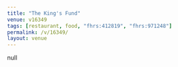 ```yaml
---
title: "The King's Fund"
venue: v16349
tags: [restaurant, food, "fhrs:412819", "fhrs:971248"]
permalink: /v/16349/
layout: venue
---
```

null